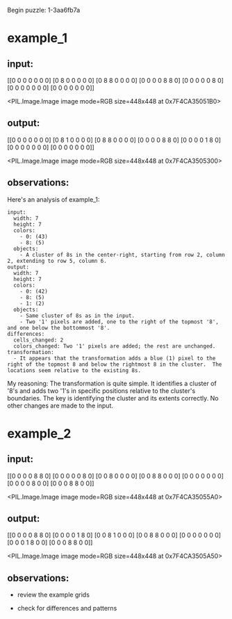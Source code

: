 Begin puzzle: 1-3aa6fb7a


# example_1

## input:

[[0 0 0 0 0 0 0]
 [0 8 0 0 0 0 0]
 [0 8 8 0 0 0 0]
 [0 0 0 0 8 8 0]
 [0 0 0 0 0 8 0]
 [0 0 0 0 0 0 0]
 [0 0 0 0 0 0 0]]


<PIL.Image.Image image mode=RGB size=448x448 at 0x7F4CA35051B0>


## output:

[[0 0 0 0 0 0 0]
 [0 8 1 0 0 0 0]
 [0 8 8 0 0 0 0]
 [0 0 0 0 8 8 0]
 [0 0 0 0 1 8 0]
 [0 0 0 0 0 0 0]
 [0 0 0 0 0 0 0]]


<PIL.Image.Image image mode=RGB size=448x448 at 0x7F4CA3505300>


## observations:

Here's an analysis of example_1:

```text
input:
  width: 7
  height: 7
  colors:
    - 0: (43)
    - 8: (5)
  objects:
    - A cluster of 8s in the center-right, starting from row 2, column 2, extending to row 5, column 6.
output:
  width: 7
  height: 7
  colors:
    - 0: (42)
    - 8: (5)
    - 1: (2)
  objects:
    - Same cluster of 8s as in the input.
    - Two '1' pixels are added, one to the right of the topmost '8', and one below the bottommost '8'.
differences:
  cells_changed: 2
  colors_changed: Two '1' pixels are added; the rest are unchanged.
transformation:
  - It appears that the transformation adds a blue (1) pixel to the right of the topmost 8 and below the rightmost 8 in the cluster.  The locations seem relative to the existing 8s.
```

My reasoning: The transformation is quite simple. It identifies a cluster of '8's and adds two '1's in specific positions relative to the cluster's boundaries.  The key is identifying the cluster and its extents correctly.  No other changes are made to the input.


# example_2

## input:

[[0 0 0 0 8 8 0]
 [0 0 0 0 0 8 0]
 [0 0 8 0 0 0 0]
 [0 0 8 8 0 0 0]
 [0 0 0 0 0 0 0]
 [0 0 0 0 8 0 0]
 [0 0 0 8 8 0 0]]


<PIL.Image.Image image mode=RGB size=448x448 at 0x7F4CA35055A0>


## output:

[[0 0 0 0 8 8 0]
 [0 0 0 0 1 8 0]
 [0 0 8 1 0 0 0]
 [0 0 8 8 0 0 0]
 [0 0 0 0 0 0 0]
 [0 0 0 1 8 0 0]
 [0 0 0 8 8 0 0]]


<PIL.Image.Image image mode=RGB size=448x448 at 0x7F4CA3505A50>


## observations:

- review the example grids

- check for differences and patterns

